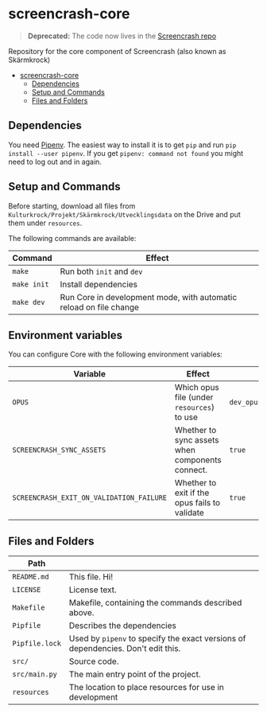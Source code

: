 # screencrash-core

> **Deprecated:** The code now lives in the [Screencrash repo](https://github.com/kulturkrock/screencrash)

Repository for the core component of Screencrash (also known as Skärmkrock)

- [screencrash-core](#screencrash-core)
  - [Dependencies](#Dependencies)
  - [Setup and Commands](#Setup-and-Commands)
  - [Files and Folders](#Files-and-Folders)

## Dependencies

You need [Pipenv](https://github.com/pypa/pipenv). The easiest way to install it is to get `pip`
and run `pip install --user pipenv`. If you get `pipenv: command not found` you might need to
log out and in again.

## Setup and Commands

Before starting, download all files from `Kulturkrock/Projekt/Skärmkrock/Utvecklingsdata` on
the Drive and put them under `resources`.

The following commands are available:

| Command                     | Effect                                                             |
| --------------------------- | ------------------------------------------------------------------ |
| `make`                      | Run both `init` and `dev`                                          |
| <code>make&nbsp;init</code> | Install dependencies                                               |
| <code>make&nbsp;dev</code>  | Run Core in development mode, with automatic reload on file change |

## Environment variables

You can configure Core with the following environment variables:

| Variable                                 | Effect                                          |                 |
| ---------------------------------------- | ----------------------------------------------- | --------------- |
| `OPUS`                                   | Which opus file (under `resources`) to use      | `dev_opus.yaml` |
| `SCREENCRASH_SYNC_ASSETS`                | Whether to sync assets when components connect. | `true`          |
| `SCREENCRASH_EXIT_ON_VALIDATION_FAILURE` | Whether to exit if the opus fails to validate   | `true`          |

## Files and Folders

| Path           |                                                                                  |
| -------------- | -------------------------------------------------------------------------------- |
| `README.md`    | This file. Hi!                                                                   |
| `LICENSE`      | License text.                                                                    |
| `Makefile`     | Makefile, containing the commands described above.                               |
| `Pipfile`      | Describes the dependencies                                                       |
| `Pipfile.lock` | Used by `pipenv` to specify the exact versions of dependencies. Don't edit this. |
| `src/`         | Source code.                                                                     |
| `src/main.py`  | The main entry point of the project.                                             |
| `resources`    | The location to place resources for use in development                           |
